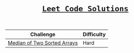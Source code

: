<div align = "center">
  
# [`Leet Code Solutions`](#)
  
</br>  

| Challenge           | Difficulty |
|----------------|---------------|
| [Median of Two Sorted Arrays](https://github.com/a3X3k/Leet-Code-Solutions/blob/main/Median%20of%20Two%20Sorted%20Arrays/readme.md)    | Hard |

</div>




